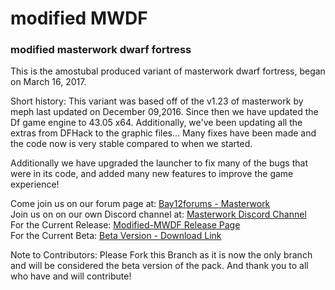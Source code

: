 # modified MWDF
### modified masterwork dwarf fortress

This is the amostubal produced variant of masterwork dwarf fortress, began on March 16, 2017. 

Short history: 
This variant was based off of the v1.23 of masterwork by meph last updated on December 09,2016. 
Since then we have updated the Df game engine to 43.05 x64.  Additionally, we've been updating all the extras from DFHack to the graphic files...  Many fixes have been made and the code now is very stable compared to when we started.

Additionally we have upgraded the launcher to fix many of the bugs that were in its code, and added many new features to improve the game experience!

Come join us on our forum page at: [Bay12forums - Masterwork](http://www.bay12forums.com/smf/index.php?topic=163261.0)  
Join us on on our own Discord channel at: [Masterwork Discord Channel](https://discord.gg/cRbmUAZ)  
For the Current Release: [Modified-MWDF Release Page](https://github.com/Amostubal/modified-MWDF/releases)  
For the Current Beta: [Beta Version - Download Link](https://github.com/Modified-MW-DF/modified-MDF/archive/Master-Branch.zip)  

Note to Contributors: 
 Please Fork this Branch as it is now the only branch and will be considered the beta version of the pack. 
 And thank you to all who have and will contribute!
